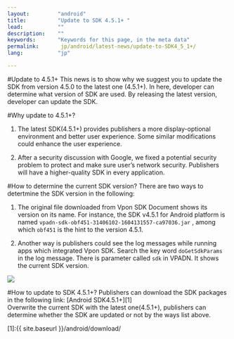 ```yaml
---
layout:         "android"
title:          "Update to SDK 4.5.1+ "
lead:           ""
description:    ""
keywords:       "Keywords for this page, in the meta data"
permalink:       jp/android/latest-news/update-to-SDK4_5_1+/
lang:           "jp"

---
```


#Update to 4.5.1+
This news is to show why we suggest you to update the SDK from version 4.5.0 to the latest one (4.5.1+). In here, developer can determine what version of SDK are used. By releasing the latest version, developer can update the SDK.

#Why update to 4.5.1+?

1. The latest SDK(4.5.1+) provides publishers a more display-optional environment and better user experience. Some similar modifications could enhance the user experience.

2. After a security discussion with Google, we fixed a potential security problem to protect and make sure user’s network security. Publishers will have a higher-quality SDK in every application.

#How to determine the current SDK version?
There are two ways to detertmine the SDK version in the following:

1. The original file downloaded from Vpon SDK Document shows its version on its name. For instance, the SDK v4.5.1 for Android platform is named `vpadn-sdk-obf451-31406102-1604131557-ca97036.jar` ,  among which `obf451` is the hint to the version 4.5.1.

2. Another way is publishers could see the log messages while running apps which integrated Vpon SDK. Search the key word `doGetSdkParams`  in the log message. There is parameter called `sdk` in VPADN. It shows the current SDK version.
<img src="{{site.imgurl}}/Update to 4_5_1.png" >


#How to update to SDK 4.5.1+?
Publishers can download the SDK packages in the following link:
[Android SDK4.5.1+][1] <br>
Overwrite the current SDK with the latest one(4.5.1+), publishers can determine whether the SDK are updated or not by the ways list above.



[1]:{{ site.baseurl }}/android/download/

